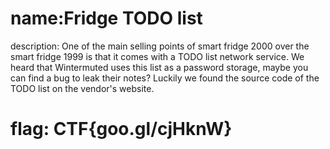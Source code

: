 # name:Fridge TODO list
description: One of the main selling points of smart fridge 2000 over the smart fridge 1999 is that it comes with a TODO list network service. We heard that Wintermuted uses this list as a password storage, maybe you can find a bug to leak their notes? Luckily we found the source code of the TODO list on the vendor's website.

# flag: CTF{goo.gl/cjHknW}
